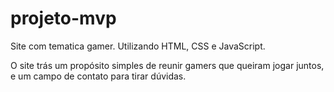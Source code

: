 # projeto-mvp
Site com tematica gamer. Utilizando HTML, CSS e JavaScript.

O site trás um propósito simples de reunir gamers que queiram jogar juntos, e um campo de contato para tirar dúvidas.
